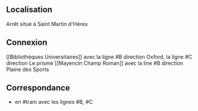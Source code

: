 ## Localisation
Arrêt situé à Saint Martin d'Hères

## Connexion
[[Bibliothèques Universitaires]] avec la ligne #B direction Oxford, la ligne #C direction Le prisme
[[Mayencin Champ Roman]] avec la line #B direction Plaine des Sports

## Correspondance
- en #tram avec les lignes #B, #C